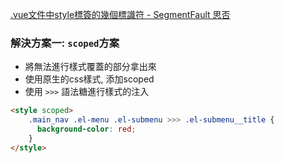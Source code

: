 [.vue文件中style標簽的幾個標識符 - SegmentFault 思否](https://segmentfault.com/a/1190000015652687)

### 解決方案一: `scoped`方案

-   將無法進行樣式覆蓋的部分拿出來
-   使用原生的css樣式, 添加scoped
-   使用 `>>>` 語法糖進行樣式的注入

```html
<style scoped> 
	.main_nav .el-menu .el-submenu >>> .el-submenu__title {
	  background-color: red;
	} 
</style>
```